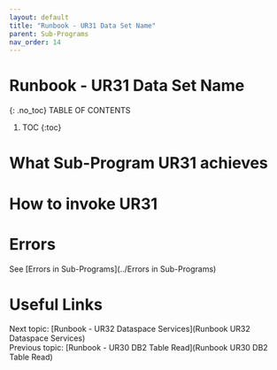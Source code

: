 ```yaml
---
layout: default
title: "Runbook - UR31 Data Set Name"
parent: Sub-Programs
nav_order: 14
---
```


# Runbook - UR31 Data Set Name
{: .no_toc}
TABLE OF CONTENTS 
1. TOC
{:toc}  

# What Sub-Program UR31 achieves

# How to invoke UR31

# Errors
See [Errors in Sub-Programs](../Errors in Sub-Programs)  
  
  
# Useful Links
Next topic: [Runbook - UR32 Dataspace Services](Runbook UR32 Dataspace Services)  
Previous topic: [Runbook - UR30 DB2 Table Read](Runbook UR30 DB2 Table Read) 
